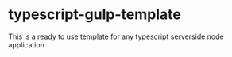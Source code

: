 # typescript-gulp-template
This is a ready to use template for any typescript serverside node application
